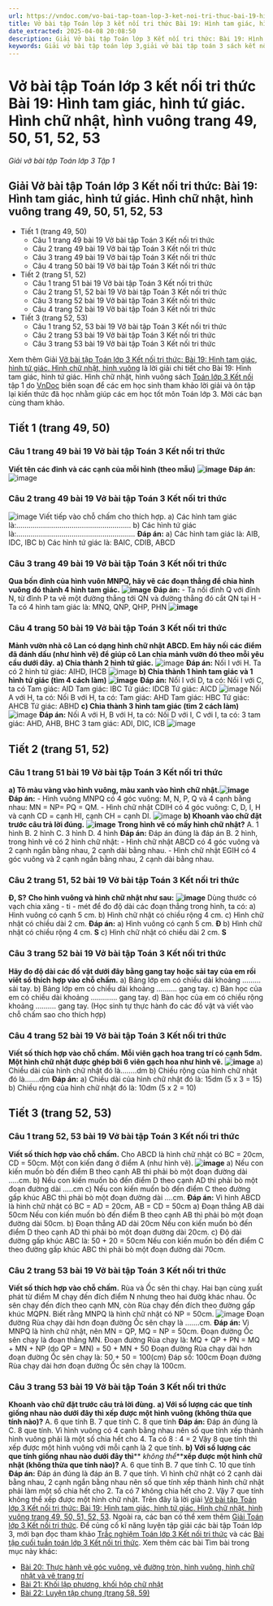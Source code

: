 ```yaml
---
url: https://vndoc.com/vo-bai-tap-toan-lop-3-ket-noi-tri-thuc-bai-19-hinh-tam-giac-hinh-tu-giac-hinh-chu-nhat-hinh-vuong-trang-49-50-51-52-53-307292
title: Vở bài tập Toán lớp 3 kết nối tri thức Bài 19: Hình tam giác, hình tứ giác. Hình chữ nhật, hình vuông trang 49, 50, 51, 52, 53 - Giải vở bài tập Toán lớp 3 Tập 1 - VnDoc.com
date_extracted: 2025-04-08 20:08:50
description: Giải Vở bài tập Toán lớp 3 Kết nối tri thức: Bài 19: Hình tam giác, hình tứ giác. Hình chữ nhật, hình vuông trang 49, 50, 51, 52, 53, luyện giải bài tập Toán lớp 3 ngắn gọn, dễ hiểu. Mời các em cùng theo dõi.
keywords: Giải vở bài tập toán lớp 3,giải vở bài tập toán 3 sách kết nối,giải vở bài tập toán 3 sách kết nối tri thức,giải vở bài tập toán 3 sách kết nối tri thức bài 19,giải vở bài tập toán 3 sách kết nối tri thức bài 19 trang 49,giải vở bài tập toán 3 sách kết nối tri thức bài 19 trang 50,giải vở bài tập toán 3 sách kết nối tri thức bài 19 trang 51,giải vở bài tập toán 3 sách kết nối tri thức bài 19 trang 52,giải vở bài tập toán 3 sách kết nối tri thức bài 19 trang 53
---
```


# Vở bài tập Toán lớp 3 kết nối tri thức Bài 19: Hình tam giác, hình tứ giác. Hình chữ nhật, hình vuông trang 49, 50, 51, 52, 53
 _Giải vở bài tập Toán lớp 3 Tập 1_
## Giải Vở bài tập Toán lớp 3 Kết nối tri thức: Bài 19: Hình tam giác, hình tứ giác. Hình chữ nhật, hình vuông trang 49, 50, 51, 52, 53
  * Tiết 1 \(trang 49, 50\)
    * Câu 1 trang 49 bài 19 Vở bài tập Toán 3 Kết nối tri thức
    * Câu 2 trang 49 bài 19 Vở bài tập Toán 3 Kết nối tri thức
    * Câu 3 trang 49 bài 19 Vở bài tập Toán 3 Kết nối tri thức
    * Câu 4 trang 50 bài 19 Vở bài tập Toán 3 Kết nối tri thức
  * Tiết 2 \(trang 51, 52\)
    * Câu 1 trang 51 bài 19 Vở bài tập Toán 3 Kết nối tri thức
    * Câu 2 trang 51, 52 bài 19 Vở bài tập Toán 3 Kết nối tri thức
    * Câu 3 trang 52 bài 19 Vở bài tập Toán 3 Kết nối tri thức
    * Câu 4 trang 52 bài 19 Vở bài tập Toán 3 Kết nối tri thức
  * Tiết 3 \(trang 52, 53\)
    * Câu 1 trang 52, 53 bài 19 Vở bài tập Toán 3 Kết nối tri thức
    * Câu 2 trang 53 bài 19 Vở bài tập Toán 3 Kết nối tri thức
    * Câu 3 trang 53 bài 19 Vở bài tập Toán 3 Kết nối tri thức

Xem thêm
Giải [Vở bài tập Toán lớp 3 Kết nối tri thức: Bài 19: Hình tam giác, hình tứ giác. Hình chữ nhật, hình vuông](<https://vndoc.com/vo-bai-tap-toan-lop-3-ket-noi-tri-thuc-bai-19-hinh-tam-giac-hinh-tu-giac-hinh-chu-nhat-hinh-vuong-trang-49-50-51-52-53-307292>) là lời giải chi tiết cho Bài 19: Hình tam giác, hình tứ giác. Hình chữ nhật, hình vuông  sách [Toán lớp 3 Kết nối](<https://vndoc.com/toan-lop-3-kntt> "Toán lớp 3 Kết nối") tập 1 do [VnDoc](<https://vndoc.com/>) biên soạn để các em học sinh tham khảo lời giải và ôn tập lại kiến thức đã học nhằm giúp các em học tốt môn Toán lớp 3. Mời các bạn cùng tham khảo.
## **Tiết 1 \(trang 49, 50\)**
### **Câu 1 trang 49 bài 19 Vở bài tập Toán 3 Kết nối tri thức**
**Viết tên các đỉnh và các cạnh của mỗi hình \(theo mẫu\)**
**![image](https://i.vdoc.vn/data/image/2023/10/21/Picture1.png)**
**Đáp án:**
![image](https://i.vdoc.vn/data/image/2023/10/21/Picture2.png)
### Câu 2 trang 49 bài 19 Vở bài tập Toán 3 Kết nối tri thức
![image](https://i.vdoc.vn/data/image/2023/10/21/Picture3.png)
Viết tiếp vào chỗ chấm cho thích hợp.
a\) Các hình tam giác là:…………………………………….….………
b\) Các hình tứ giác là:……………………………………….…………
**Đáp án:**
a\) Các hình tam giác là: AIB, IDC, IBC
b\) Các hình tứ giác là: BAIC, CDIB, ABCD
### Câu 3 trang 49 bài 19 Vở bài tập Toán 3 Kết nối tri thức
**Qua bốn đỉnh của hình vuôn MNPQ, hãy vẽ các đoạn thẳng để chia hình vuông đó thành 4 hình tam giác.**
**![image](https://i.vdoc.vn/data/image/2023/10/21/Picture4.png)**
**Đáp án:**
\- Ta nối đỉnh Q với đỉnh N, từ đỉnh P ta vẽ một đường thẳng tới QN và đường thẳng đó cắt QN tại H
\- Ta có 4 hình tam giác là: MNQ, QNP, QHP, PHN
**![image](https://i.vdoc.vn/data/image/2023/10/21/Picture5.png)**
### Câu 4 trang 50 bài 19 Vở bài tập Toán 3 Kết nối tri thức
**Mảnh vườn nhà cô Lan có dạng hình chữ nhật ABCD. Em hãy nối các điểm đã đánh dấu \(như hình vẽ\) để giúp cô Lan chia mảnh vườn đó theo mỗi yêu cầu dưới đây.**
**a\) Chia thành 2 hình tứ giác.**
![image](https://i.vdoc.vn/data/image/2023/10/21/Picture6.png)
**Đáp án:**
Nối I với H. Ta có 2 hình tứ giác: AIHD, IHCB
![image](https://i.vdoc.vn/data/image/2023/10/21/Picture7.png)
**b\) Chia thành 1 hình tam giác và 1 hình tứ giác \(tìm 4 cách làm\)**
**![image](https://i.vdoc.vn/data/image/2023/10/21/Picture8.png)**
**Đáp án:**
Nối I với D, ta có: Nối I với C, ta có
Tam giác: AID Tam giác: IBC
Tứ giác: IDCB Tứ giác: AICD
![image](https://i.vdoc.vn/data/image/2023/10/21/Picture9.png)
Nối A với H, ta có: Nối B với H, ta có:
Tam giác: AHD Tam giác: HBC
Tứ giác: AHCB Tứ giác: ABHD
**c\) Chia thành 3 hình tam giác \(tìm 2 cách làm\)**
![image](https://i.vdoc.vn/data/image/2023/10/21/Picture10.png)
**Đáp án:**
Nối A với H, B với H, ta có: Nối D với I, C với I, ta có:
3 tam giác: AHD, AHB, BHC 3 tam giác: ADI, DIC, ICB
![image](https://i.vdoc.vn/data/image/2023/10/21/Picture11.png)
## **Tiết 2 \(trang 51, 52\)**
### Câu 1 trang 51 bài 19 Vở bài tập Toán 3 Kết nối tri thức
**a\) Tô màu vàng vào hình vuông, màu xanh vào hình chữ nhật.![image](https://i.vdoc.vn/data/image/2023/10/21/Picture12.png)**
**Đáp án:**
\- Hình vuông MNPQ có 4 góc vuông: M, N, P, Q và 4 cạnh bằng nhau: MN = NP= PQ = QM.
\- Hình chữ nhật CDIH có 4 góc vuông: C, D, I, H và cạnh CD = cạnh HI, cạnh CH = cạnh DI.
![image](https://i.vdoc.vn/data/image/2023/10/21/Picture13.png)
**b\) Khoanh vào chữ đặt trước câu trả lời đúng.**
**![image](https://i.vdoc.vn/data/image/2023/10/21/Picture14.png)**
**Trong hình vẽ có mấy hình chữ nhật?**
A. 1 hình B. 2 hình C. 3 hình D. 4 hình
**Đáp án:**
Đáp án đúng là đáp án B. 2 hình, trong hình vẽ có 2 hình chữ nhật:
\- Hình chữ nhật ABCD có 4 góc vuông và 2 cạnh ngắn bằng nhau, 2 cạnh dài bằng nhau.
\- Hình chữ nhật EGIH có 4 góc vuông và 2 cạnh ngắn bằng nhau, 2 cạnh dài bằng nhau.
### Câu 2 trang 51, 52 bài 19 Vở bài tập Toán 3 Kết nối tri thức
**Đ, S?**
**Cho hình vuông và hình chữ nhật như sau:**
**![image](https://i.vdoc.vn/data/image/2023/10/21/Picture15.png)**
Dùng thước có vạch chia xăng - ti - mét để đo độ dài các đoạn thẳng trong hình, ta có:
a\) Hình vuông có cạnh 5 cm.
b\) Hình chữ nhật có chiều rộng 4 cm.
c\) Hình chữ nhật có chiều dài 2 cm.
**Đáp án:**
a\) Hình vuông có cạnh 5 cm. **Đ**
b\) Hình chữ nhật có chiều rộng 4 cm. **S**
c\) Hình chữ nhật có chiều dài 2 cm. **S**
### Câu 3 trang 52 bài 19 Vở bài tập Toán 3 Kết nối tri thức
**Hãy đo độ dài các đồ vật dưới đây bằng gang tay hoặc sải tay của em rồi viết số thích hợp vào chỗ chấm.**
a\) Bảng lớp em có chiều dài khoảng ……… sải tay.
b\) Bảng lớp em có chiều dài khoảng ………. gang tay.
c\) Bàn học của em có chiều dài khoảng …………. gang tay.
d\) Bàn học của em có chiều rộng khoảng ………. gang tay.
\(Học sinh tự thực hành đo các đồ vật và viết vào chỗ chấm sao cho thích hợp\)
### Câu 4 trang 52 bài 19 Vở bài tập Toán 3 Kết nối tri thức
**Viết số thích hợp vào chỗ chấm.**
**Mỗi viên gạch hoa trang trí có cạnh 5dm. Một hình chữ nhật được ghép bởi 6 viên gạch hoa như hình vẽ.**
**![image](https://i.vdoc.vn/data/image/2023/10/21/Picture16.png)**
a\) Chiều dài của hình chữ nhật đó là……..dm
b\) Chiều rộng của hình chữ nhật đó là…….dm
**Đáp án:**
a\) Chiều dài của hình chữ nhật đó là: 15dm \(5 x 3 = 15\)
b\) Chiều rộng của hình chữ nhật đó là: 10dm \(5 x 2 = 10\)
## Tiết 3 **\(trang 52, 53\)**
### Câu 1 trang 52, 53 bài 19 Vở bài tập Toán 3 Kết nối tri thức
**Viết số thích hợp vào chỗ chấm.**
Cho ABCD là hình chữ nhật có BC = 20cm, CD = 50cm. Một con kiến đang ở điểm A \(như hình vẽ\).
**![image](https://i.vdoc.vn/data/image/2023/10/21/Picture17.png)**
a\) Nếu con kiến muốn bò đến điểm B theo cạnh AB thì phải bò một đoạn đường dài …..cm.
b\) Nếu con kiến muốn bò đến điểm D theo cạnh AD thì phải bò một đoạn đường dài …..cm
c\) Nếu con kiến muốn bò đến điểm C theo đường gấp khúc ABC thì phải bò một đoạn đường dài ….cm.
**Đáp án:**
Vì hình ABCD là hình chữ nhật có BC = AD = 20cm, AB = CD = 50cm
a\) Đoạn thẳng AB dài 50cm
Nếu con kiến muốn bò đến điểm B theo cạnh AB thì phải bò một đoạn đường dài 50cm.
b\) Đoạn thẳng AD dài 20cm
Nếu con kiến muốn bò đến điểm D theo cạnh AD thì phải bò một đoạn đường dài 20cm.
c\) Độ dài đường gấp khúc ABC là: 50 + 20 = 50cm
Nếu con kiến muốn bò đến điểm C theo đường gấp khúc ABC thì phải bò một đoạn đường dài 70cm.
### Câu 2 trang 53 bài 19 Vở bài tập Toán 3 Kết nối tri thức
**Viết số thích hợp vào chỗ chấm.**
Rùa và Ốc sên thi chạy. Hai bạn cùng xuất phát từ điểm M chạy đến đích điểm N nhưng theo hai đườg khác nhau. Ốc sên chạy đến đích theo cạnh MN, còn Rùa chạy đến đích theo đường gấp khúc MQPN. Biết rằng MNPQ là hình chữ nhật có NP = 50cm.
![image](https://i.vdoc.vn/data/image/2023/10/21/Picture18.png)
Đoạn đường Rùa chạy dài hơn đoạn đường Ốc sên chạy là …….cm.
**Đáp án:**
Vì MNPQ là hình chữ nhật, nên MN = QP, MQ = NP = 50cm.
Đoạn đường Ốc sên chạy là đoạn thẳng MN.
Đoạn đường Rùa chạy là:
MQ + QP + PN = MQ + MN + NP \(do QP = MN\)
= 50 + MN + 50
Đoạn đường Rùa chạy dài hơn đoạn đường Ốc sên chạy là:
50 + 50 = 100\(cm\)
Đáp số: 100cm
Đoạn đường Rùa chạy dài hơn đoạn đường Ốc sên chạy là 100cm.
### Câu 3 trang 53 bài 19 Vở bài tập Toán 3 Kết nối tri thức
**Khoanh vào chữ đặt trước câu trả lời đùng.**
**a\) Với số lượng các que tính giống nhau nào dưới đây thì xếp được một hình vuông \(không thừa que tính nào\)?**
A. 6 que tính B. 7 que tính C. 8 que tính
**Đáp án:**
Đáp án đúng là C. 8 que tính.
Vì hình vuông có 4 cạnh bằng nhau nên số que tính xếp thành hình vuông phải là một số chia hết cho 4.
Ta có 8 : 4 = 2
Vậy 8 que tính thì xếp được một hình vuông với mỗi cạnh là 2 que tính.
**b\) Với số lượng các que tính giống nhau nào dưới đây thì**** _không thể_****xếp được một hình chữ nhật \(không thừa que tính nào\)?**
A. 6 que tính B. 7 que tính C. 10 que tính
**Đáp án:**
Đáp án đúng là đáp án B. 7 que tính.
Vì hình chữ nhật có 2 cạnh dài bằng nhau, 2 cạnh ngắn bằng nhau nên số que tính xếp thành hình chữ nhật phải làm một số chia hết cho 2.
Ta có 7 không chia hết cho 2.
Vậy 7 que tính không thể xếp được một hình chữ nhật.
Trên đây là lời giải [Vở bài tập Toán lớp 3 Kết nối tri thức: Bài 19: Hình tam giác, hình tứ giác. Hình chữ nhật, hình vuông trang 49, 50, 51, 52, 53](<https://vndoc.com/vo-bai-tap-toan-lop-3-ket-noi-tri-thuc-bai-19-hinh-tam-giac-hinh-tu-giac-hinh-chu-nhat-hinh-vuong-trang-49-50-51-52-53-307292>). Ngoài ra, các bạn có thể xem thêm [Giải Toán lớp 3 Kết nối tri thức](<https://vndoc.com/toan-lop-3-kntt>). Để củng cố kĩ năng luyện tập giải các bài tập Toán lớp 3, mới bạn đọc tham khảo [Trắc nghiệm Toán lớp 3 Kết nối tri thức](<https://vndoc.com/trac-nghiem-toan-3-kntt>) và các [Bài tập cuối tuần toán lớp 3 Kết nối tri thức](<https://vndoc.com/de-kiem-tra-cuoi-tuan-toan3>).
Xem thêm các bài Tìm bài trong mục này khác:
  * [Bài 20: Thực hành vẽ góc vuông, vẽ đường tròn, hình vuông, hình chữ nhật và vẽ trang trí](</vo-bai-tap-toan-lop-3-ket-noi-tri-thuc-bai-20-thuc-hanh-ve-goc-vuong-ve-duong-tron-hinh-vuong-hinh-chu-nhat-va-ve-trang-tri-trang-54-55-307295>)
  * [Bài 21: Khối lập phương, khối hộp chữ nhật](</vo-bai-tap-toan-lop-3-bai-21-khoi-lap-phuong-khoi-hop-chu-nhat-trang-56-57-ket-noi-tri-thuc-307783>)
  * [Bài 22: Luyện tập chung \(trang 58, 59\)](<https://vndoc.com/vo-bai-tap-toan-lop-3-bai-22-luyen-tap-chung-trang-58-59-ket-noi-tri-thuc-307791>)

